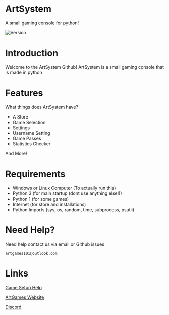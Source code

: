 # ArtSystem
A small gaming console for python!

![Version](https://img.shields.io/badge/Version-v1.3%20ALPHA-blue.svg?style=social)

# Introduction

Welcome to the ArtSystem Github!
ArtSystem is a small gaming console that is made in python

# Features

What things does ArtSystem have?

* A Store
* Game Selection
* Settings
* Username Setting
* Game Passes
* Statistics Checker

And More!

# Requirements

* Windows or Linux Computer  (To actually run this)
* Python 3 (for main startup (dont use anything else!))
* Python 1 (for some games)
* Internet (for store and installations)
* Python Imports (sys, os, random, time, subprocess, psutil)

# Need Help?

Need help contact us via email or Github issues

`artgames101@outlook.com`


# Links

[Game Setup Help](https://github.com/ArtGames101/ArtSystem/wiki)


[ArtGames Website](https://artgames101.jimdosite.com)


[Discord](https://discord.gg/ThYkXk4)
